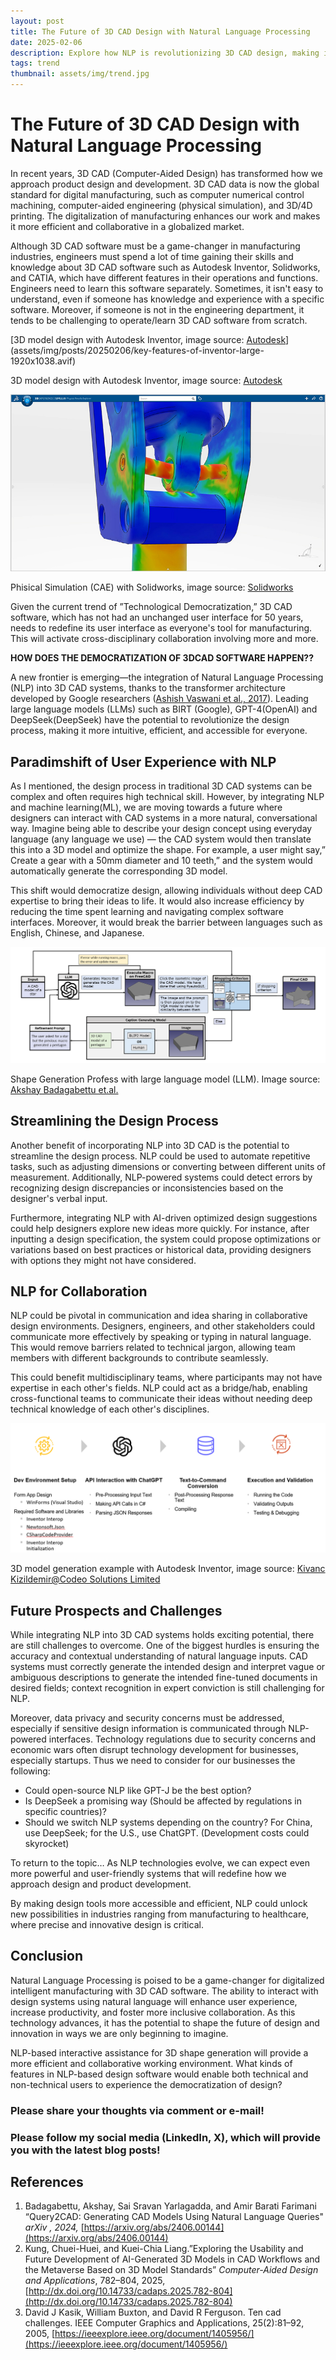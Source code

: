 ```yaml
---
layout: post
title: The Future of 3D CAD Design with Natural Language Processing
date: 2025-02-06
description: Explore how NLP is revolutionizing 3D CAD design, making it more accessible, efficient, and intuitive. From automating repetitive tasks to enabling cross-disciplinary collaboration, discover how NLP is reshaping the future of digital manufacturing.
tags: trend
thumbnail: assets/img/trend.jpg
---
```


# The Future of 3D CAD Design with Natural Language Processing

In recent years, 3D CAD (Computer-Aided Design) has transformed how we approach product design and development. 3D CAD data is now the global standard for digital manufacturing, such as computer numerical control machining, computer-aided engineering (physical simulation), and 3D/4D printing. The digitalization of manufacturing enhances our work and makes it more efficient and collaborative in a globalized market.

Although 3D CAD software must be a game-changer in manufacturing industries, engineers must spend a lot of time gaining their skills and knowledge about 3D CAD software such as Autodesk Inventor, Solidworks, and CATIA, which have different features in their operations and functions. Engineers need to learn this software separately. Sometimes, it isn't easy to understand, even if someone has knowledge and experience with a specific software. Moreover, if someone is not in the engineering department, it tends to be challenging to operate/learn 3D CAD software from scratch.

[3D model design with Autodesk Inventor, image source: [Autodesk](https://www.autodesk.com/eu/products/inventor/overview?term=1-YEAR&tab=subscription)](assets/img/posts/20250206/key-features-of-inventor-large-1920x1038.avif)

3D model design with Autodesk Inventor, image source: [Autodesk](https://www.autodesk.com/eu/products/inventor/overview?term=1-YEAR&tab=subscription)

![Phisical Simulation (CAE) with Solidworks, image source: [Solidworks](https://www.solidworks.com/product/structural-mechanics-engineer)](assets/img/posts/20250206/3dx-Nonlinear2520Stress-Simulation2520BioDapt.jpg)

Phisical Simulation (CAE) with Solidworks, image source: [Solidworks](https://www.solidworks.com/product/structural-mechanics-engineer)

Given the current trend of ”Technological Democratization,” 3D CAD software, which has not had an unchanged user interface for 50 years, needs to redefine its user interface as everyone's tool for manufacturing. This will activate cross-disciplinary collaboration involving more and more.

**HOW DOES THE DEMOCRATIZATION OF 3DCAD SOFTWARE HAPPEN??**

A new frontier is emerging—the integration of Natural Language Processing (NLP) into 3D CAD systems, thanks to the transformer architecture developed by Google researchers ([Ashish Vaswani et al., 2017](https://arxiv.org/pdf/1706.03762)). Leading large language models (LLMs) such as BIRT (Google), GPT-4(OpenAI) and DeepSeek(DeepSeek) have the potential to revolutionize the design process, making it more intuitive, efficient, and accessible for everyone.

## Paradimshift of  User Experience with NLP

As I mentioned, the design process in traditional 3D CAD systems can be complex and often requires high technical skill. However, by integrating NLP and machine learning(ML), we are moving towards a future where designers can interact with CAD systems in a more natural, conversational way. Imagine being able to describe your design concept using everyday language (any language we use) — the CAD system would then translate this into a 3D model and optimize the shape. For example, a user might say,” Create a gear with a 50mm diameter and 10 teeth,” and the system would automatically generate the corresponding 3D model.

This shift would democratize design, allowing individuals without deep CAD expertise to bring their ideas to life. It would also increase efficiency by reducing the time spent learning and navigating complex software interfaces. Moreover, it would break the barrier between languages such as English, Chinese, and Japanese. 

![Shape Generation Profess with large language model (LLM).  Image source: [Akshay Badagabettu et.al.](https://arxiv.org/html/2406.00144v1) ](assets/img/posts/20250206/architecture.png)

Shape Generation Profess with large language model (LLM).  Image source: [Akshay Badagabettu et.al.](https://arxiv.org/html/2406.00144v1) 

## Streamlining the Design Process

Another benefit of incorporating NLP into 3D CAD is the potential to streamline the design process. NLP could be used to automate repetitive tasks, such as adjusting dimensions or converting between different units of measurement. Additionally, NLP-powered systems could detect errors by recognizing design discrepancies or inconsistencies based on the designer's verbal input.

Furthermore, integrating NLP with AI-driven optimized design suggestions could help designers explore new ideas more quickly. For instance, after inputting a design specification, the system could propose optimizations or variations based on best practices or historical data, providing designers with options they might not have considered.

## NLP for Collaboration

NLP could be pivotal in communication and idea sharing in collaborative design environments. Designers, engineers, and other stakeholders could communicate more effectively by speaking or typing in natural language. This would remove barriers related to technical jargon, allowing team members with different backgrounds to contribute seamlessly.

This could benefit multidisciplinary teams, where participants may not have expertise in each other's fields. NLP could act as a bridge/hab, enabling cross-functional teams to communicate their ideas without needing deep technical knowledge of each other's disciplines. 

![3D model generation example with Autodesk Inventor, image source: [Kivanc Kizildemir@Codeo Solutions Limited](https://www.bing.com/ck/a?!&&p=afd8c3d0b68362e08066709bbc98173b33ad4390e2ad346362a4d88e09f67810JmltdHM9MTczODcxMzYwMA&ptn=3&ver=2&hsh=4&fclid=1be04c98-b7f1-6773-01b6-5f7cb6b5667d&psq=NLP+Autodesk+inventor&u=a1aHR0cHM6Ly9zdGF0aWMuYXUtdXcyLXByZC5hdXRvZGVzay5jb20vQVUyMDIzX01GRzYwMjcxNl9IYW5kb3V0XzE2OTg4NzE4NTk0ODgwMDFnQjZJLnBkZg&ntb=1)](assets/img/posts/20250206/image.png)

3D model generation example with Autodesk Inventor, image source: [Kivanc Kizildemir@Codeo Solutions Limited](https://www.bing.com/ck/a?!&&p=afd8c3d0b68362e08066709bbc98173b33ad4390e2ad346362a4d88e09f67810JmltdHM9MTczODcxMzYwMA&ptn=3&ver=2&hsh=4&fclid=1be04c98-b7f1-6773-01b6-5f7cb6b5667d&psq=NLP+Autodesk+inventor&u=a1aHR0cHM6Ly9zdGF0aWMuYXUtdXcyLXByZC5hdXRvZGVzay5jb20vQVUyMDIzX01GRzYwMjcxNl9IYW5kb3V0XzE2OTg4NzE4NTk0ODgwMDFnQjZJLnBkZg&ntb=1)

## Future Prospects and Challenges

While integrating NLP into 3D CAD systems holds exciting potential, there are still challenges to overcome. One of the biggest hurdles is ensuring the accuracy and contextual understanding of natural language inputs. CAD systems must correctly generate the intended design and interpret vague or ambiguous descriptions to generate the intended fine-tuned documents in desired fields; context recognition in expert conviction is still challenging for NLP. 

Moreover, data privacy and security concerns must be addressed, especially if sensitive design information is communicated through NLP-powered interfaces. Technology regulations due to security concerns and economic wars often disrupt technology development for businesses, especially startups. Thus we need to consider for our businesses the following: 

- Could open-source NLP like GPT-J be the best option?
- Is DeepSeek a promising way (Should be affected by regulations in specific countries)?
- Should we switch NLP systems depending on the country? For China, use DeepSeek; for the U.S., use ChatGPT. (Development costs could skyrocket)

To return to the topic… As NLP technologies evolve, we can expect even more powerful and user-friendly systems that will redefine how we approach design and product development.

By making design tools more accessible and efficient, NLP could unlock new possibilities in industries ranging from manufacturing to healthcare, where precise and innovative design is critical.

## Conclusion

Natural Language Processing is poised to be a game-changer for digitalized intelligent manufacturing with 3D CAD software. The ability to interact with design systems using natural language will enhance user experience, increase productivity, and foster more inclusive collaboration. As this technology advances, it has the potential to shape the future of design and innovation in ways we are only beginning to imagine.

NLP-based interactive assistance for 3D shape generation will provide a more efficient and collaborative working environment. What kinds of features in NLP-based design software would enable both technical and non-technical users to experience the democratization of design?

### Please share your thoughts via comment or e-mail!

### Please follow my social media (LinkedIn, X), which will provide you with the latest blog posts!

 

## References

1. Badagabettu, Akshay, Sai Sravan Yarlagadda, and Amir Barati Farimani “Query2CAD: Generating CAD Models Using Natural Language Queries" *arXiv , 2024,*  [https://arxiv.org/abs/2406.00144](https://arxiv.org/abs/2406.00144)
2. Kung, Chuei-Huei, and Kuei-Chia Liang.”Exploring the Usability and Future Development of AI-Generated 3D Models in CAD Workflows and the Metaverse Based on 3D Model Standards” *Computer-Aided Design and Applications*, 782–804, 2025, [http://dx.doi.org/10.14733/cadaps.2025.782-804](http://dx.doi.org/10.14733/cadaps.2025.782-804)
3. David J Kasik, William Buxton, and David R Ferguson. Ten cad challenges. IEEE Computer Graphics and Applications, 25(2):81–92, 2005, [https://ieeexplore.ieee.org/document/1405956/](https://ieeexplore.ieee.org/document/1405956/)